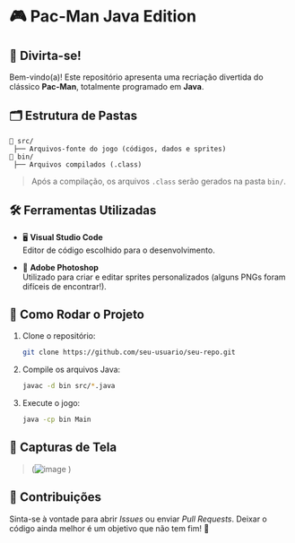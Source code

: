 # 🎮 Pac-Man Java Edition

## 🎉 Divirta-se!

Bem-vindo(a)! Este repositório apresenta uma recriação divertida do clássico **Pac-Man**, totalmente programado em **Java**.

## 🗂️ Estrutura de Pastas

```
📂 src/
 ├── Arquivos-fonte do jogo (códigos, dados e sprites)
📂 bin/
 ├── Arquivos compilados (.class)
```

> Após a compilação, os arquivos `.class` serão gerados na pasta `bin/`.

## 🛠️ Ferramentas Utilizadas

- 🖥️ **Visual Studio Code**  
  Editor de código escolhido para o desenvolvimento.

- 🎨 **Adobe Photoshop**  
  Utilizado para criar e editar sprites personalizados (alguns PNGs foram difíceis de encontrar!).

## 🚀 Como Rodar o Projeto

1. Clone o repositório:
   ```bash
   git clone https://github.com/seu-usuario/seu-repo.git
   ```
2. Compile os arquivos Java:
   ```bash
   javac -d bin src/*.java
   ```
3. Execute o jogo:
   ```bash
   java -cp bin Main
   ```

## 📸 Capturas de Tela

> (![image](https://github.com/user-attachments/assets/87f46b76-dab1-45fb-a158-183e28c22caa)
)

## 📢 Contribuições

Sinta-se à vontade para abrir *Issues* ou enviar *Pull Requests*. Deixar o código ainda melhor é um objetivo que não tem fim! 🚀
